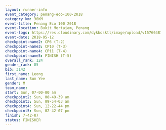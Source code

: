 ```yaml
--- 
layout: runner-info 
event_category: penang-eco-100-2018 
category_km: 30KM 
event-title: Penang Eco 100 2018 
event-location: Bukit Mertajam, Penang 
event-logo: https://res.cloudinary.com/dykbosktl/image/upload/v1576648106/Logo/Logo_lovxhg.jpg 
event-date: 2018-05-12 
checkpoint-name2: CP6 (T-2) 
checkpoint-name3: CP10 (T-3) 
checkpoint-name4: CP11 (T-4) 
checkpoint-name5: FINISH (T-5) 
overall_rank: 124
gender_rank: 85
bib: 3142
first_name: Leong
last_name: Sum Yee
gender: M
team_name: 
start: Sun, 07-00-00 am
checkpoint2: Sun, 08-49-39 am
checkpoint3: Sun, 09-54-03 am
checkpoint4: Sun, 12-22-44 pm
checkpoint5: Sun, 02-42-07 pm
finish: 7-42-07
status: FINISHER
--- 
```


